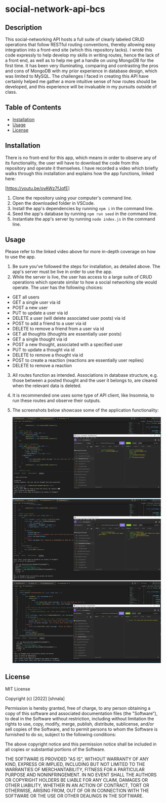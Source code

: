 # social-network-api-bcs

## Description

This social-networking API hosts a full suite of clearly labeled CRUD operations that follow RESTful routing conventions, thereby allowing easy integration into a front-end site (which this repository lacks). I wrote this code expressly to help develop my skills in writing routes, hence the lack of a front end, as well as to help me get a handle on using MongoDB for the first time. It has been very illuminating, comparing and contrasting the pros and cons of MongoDB with my prior experience in database design, which was limited to MySQL. The challenges I faced in creating this API have certainly helped me gather a more intuitive sense of how routes should be developed, and this experience will be invaluable in my pursuits outside of class. 


## Table of Contents

- [Installation](#installation)
- [Usage](#usage)
- [License](#license)

## Installation

There is no front-end for this app, which means in order to observe any of its functionality, the user will have to download the code from this repository and operate it themselves. I have recorded a video which briefly walks through this installation and explains how the app functions, linked here: 

[https://youtu.be/ovAWz7fJqfE]

1. Clone the repository using your computer's command line.
2. Open the downloaded folder in VSCode.
3. Install the app's dependencies by running `npm i` in the command line.
4. Seed the app's database by running `npm run seed` in the command line.
5. Instantiate the app's server by running `node index.js` in the command line.


## Usage

Please refer to the linked video above for more in-depth coverage on how to use the app.

1. Be sure you've followed the steps for installation, as detailed above. The app's server must be live in order to use the app.
2. While the server is live, the user has access to a large suite of CRUD operations which operate similar to how a social networking site would operate. The user has the following choices:
  * GET all users
  * GET a single user via id
  * POST a new user
  * PUT to update a user via id
  * DELETE a user (will delete associated user posts) via id
  * POST to add a friend to a user via id
  * DELETE to remove a friend from a user via id
  * GET all thoughts (thoughts are essentially user posts)
  * GET a single thought via id
  * POST a new thought, associated with a specified user
  * PUT to update a thought via id
  * DELETE to remove a thought via id
  * POST to create a reaction (reactions are essentially user replies)
  * DELETE to remove a reaction
3. All routes function as intended. Associations in database structure, e.g. those between a posted thought and the user it belongs to, are cleared when the relevant data is deleted. 
4. It is recommended one uses some type of API client, like Insomnia, to run these routes and observe their outputs.
5. The screenshots below showcase some of the application functionality:

    ![alt text](assets/images/sc1.PNG)
    ![alt text](assets/images/sc2.PNG)
    ![alt text](assets/images/sc3.PNG)


## License

MIT License

Copyright (c) [2022] [shnala]

Permission is hereby granted, free of charge, to any person obtaining a copy
of this software and associated documentation files (the "Software"), to deal
in the Software without restriction, including without limitation the rights
to use, copy, modify, merge, publish, distribute, sublicense, and/or sell
copies of the Software, and to permit persons to whom the Software is
furnished to do so, subject to the following conditions:

The above copyright notice and this permission notice shall be included in all
copies or substantial portions of the Software.

THE SOFTWARE IS PROVIDED "AS IS", WITHOUT WARRANTY OF ANY KIND, EXPRESS OR
IMPLIED, INCLUDING BUT NOT LIMITED TO THE WARRANTIES OF MERCHANTABILITY,
FITNESS FOR A PARTICULAR PURPOSE AND NONINFRINGEMENT. IN NO EVENT SHALL THE
AUTHORS OR COPYRIGHT HOLDERS BE LIABLE FOR ANY CLAIM, DAMAGES OR OTHER
LIABILITY, WHETHER IN AN ACTION OF CONTRACT, TORT OR OTHERWISE, ARISING FROM,
OUT OF OR IN CONNECTION WITH THE SOFTWARE OR THE USE OR OTHER DEALINGS IN THE
SOFTWARE.
